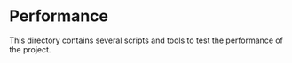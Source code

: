 Performance
===========

This directory contains several scripts and tools to test the performance of
the project.
